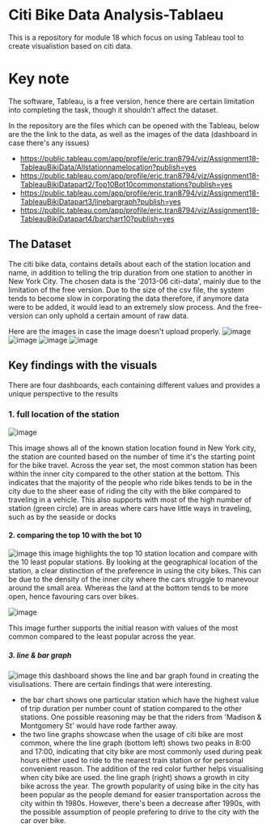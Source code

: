 # Citi Bike Data Analysis-Tablaeu
This is a repository for module 18 which focus on using Tableau tool to create visualistion based on citi data.

<h1>Key note </h1>
The software, Tableau, is a free version, hence there are certain limitation into completing the task, though it shouldn't affect the 
dataset. 

In the repository are the files which can be opened with the Tableau, below are the the link to the data, as well as the images of the data (dashboard in case there's any issues)
- https://public.tableau.com/app/profile/eric.tran8794/viz/Assignment18-TableauBikiData/Allstationnamelocation?publish=yes
- https://public.tableau.com/app/profile/eric.tran8794/viz/Assignment18-TableauBikiDatapart2/Top10Bot10commonstations?publish=yes
- https://public.tableau.com/app/profile/eric.tran8794/viz/Assignment18-TableauBikiDatapart3/linebargraph?publish=yes
- https://public.tableau.com/app/profile/eric.tran8794/viz/Assignment18-TableauBikiDatapart4/barchart10?publish=yes
  


<h2> The Dataset</h2>
The citi bike data, contains details about each of the station location and name, in addition to telling the trip duration from one station to another in New York City.
The chosen data is the '2013-06 citi-data', mainly due to the limitation of the free version. Due to the size of the csv file, the system tends to become slow in corporating the data
therefore, if anymore data were to be added, it would lead to an extremely slow process. And the free-version can only uphold a certain amount of raw data.

Here are the images in case the image doesn't upload properly.
![image](https://github.com/Nisloen/Assignment-18-Tableau/assets/134130254/eba881f0-f43f-459a-baf9-dc2d8c8d6dcd)
![image](https://github.com/Nisloen/Assignment-18-Tableau/assets/134130254/e685804b-f48d-457f-895e-df20f65bb5ad)
![image](https://github.com/Nisloen/Assignment-18-Tableau/assets/134130254/c3284dbc-c6dd-4961-8ca5-3b6852f95872)
![image](https://github.com/Nisloen/Assignment-18-Tableau/assets/134130254/018b296d-a8c0-4712-9b83-509c4647c177)


<h2> Key findings with the visuals</h2>
There are four dashboards, each containing different values and provides a unique perspective to the results

<h3>1. full location of the station</h3>

![image](https://github.com/Nisloen/Assignment-18-Tableau/assets/134130254/eba881f0-f43f-459a-baf9-dc2d8c8d6dcd)

This image shows all of the known station location found in New York city, the station are counted based on the number of time it's the starting point for the bike travel. Across the year set,
the most common station has been within the inner city compared to the other station at the bottom. This indicates that the majority of the people who ride bikes tends to be in the city due to 
the sheer ease of riding the city with the bike compared to traveling in a vehicle. This also supports with most of the high number of station (green circle) are in areas where cars have little
ways in traveling, such as by the seaside or docks

<h4>2. comparing the top 10 with the bot 10</h4>

![image](https://github.com/Nisloen/Assignment-18-Tableau/assets/134130254/e685804b-f48d-457f-895e-df20f65bb5ad)
this image highlights the top 10 station location and compare with the 10 least popular stations. By looking at the geographical location of the station, a clear distinction of the preference in 
using the city bikes. This can be due to the density of the inner city where the cars struggle to manevour around the small area. Whereas the land at the bottom tends to be more open, hence favouring
cars over bikes.

![image](https://github.com/Nisloen/Assignment-18-Tableau/assets/134130254/c3284dbc-c6dd-4961-8ca5-3b6852f95872)

This image further supports the initial reason with values of the most common compared to the least popular across the year.

<h5>3. line & bar graph</h5>

![image](https://github.com/Nisloen/Assignment-18-Tableau/assets/134130254/018b296d-a8c0-4712-9b83-509c4647c177)
this dashboard shows the line and bar graph found in creating the visulisations. There are certain findings that were interesting.
- the bar chart shows one particular station which have the highest value of trip duration per number count of station compared to the other stations. One possible reasoning may be that the riders from 
'Madison & Montgomery St' would have rode farther away.
- the two line graphs showcase when the usage of citi bike are most common, where the line graph (bottom left) shows two peaks in 8:00 and 17:00, indicating that city bike are most commonly used during peak hours
either used to ride to the nearest train station or for personal convenient reason. The addition of the red color further helps visualising when city bike are used. the line graph (right) shows a growth in city bike
across the year. The growth popularity of using bike in the city has been popular as the people demand for easier transportation across the city within th 1980s. However, there's been a decrease after 1990s, with the
possible assumption of people prefering to drive to the city with the car over bike.
